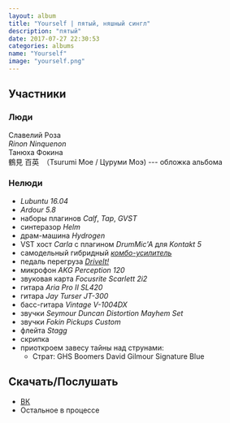 ```yaml
---
layout: album
title: "Yourself | пятый, няшный сингл"
description: "пятый"
date: 2017-07-27 22:30:53
categories: albums
name: "Yourself"
image: "yourself.png"
---
```


## Участники  

### Люди  
Славелий Роза  
*Rinon Ninquenon*  
Танюха Фокина  
鶴見 百英　（Tsurumi Moe / Цуруми Моэ) --- обложка альбома  

### Нелюди
- *Lubuntu 16.04*
- *Ardour 5.8*
- наборы плагинов *Calf*, *Tap*, *GVST*
- синтеразор *Helm*
- драм-машина *Hydrogen*
- VST хост *Carla* с плагином *DrumMic'A* для *Kontakt 5*
- самодельный гибридный *[комбо-усилитель](http://rinonninqueon.ru/schematics/cabinet_3/)*
- педаль перегруза *[DriveIt!](http://rinonninqueon.ru/schematics/DriveIt_complete/)*
- микрофон *AKG Perception 120*
- звуковая карта *Focusrite Scarlett 2i2*
- гитара *Aria Pro II SL420*
- гитара *Jay Turser JT-300*
- басс-гитара *Vintage V-1004DX*
- звучки *Seymour Duncan Distortion Mayhem Set*
- звучки *Fokin Pickups Custom*
- флейта *Stagg*
- скрипка
- приоткроем завесу тайны над струнами: 
	- Страт: GHS Boomers David Gilmour Signature Blue

## Скачать/Послушать
- [ВК](https://vk.com/muzgruppa)
- Остальное в процессе